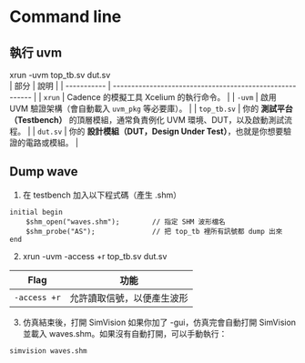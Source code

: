 # Command line
## 執行 uvm
xrun -uvm top_tb.sv dut.sv  
| 部分          | 說明                                                       |
| ----------- | -------------------------------------------------------- |
| `xrun`      | Cadence 的模擬工具 Xcelium 的執行命令。                             |
| `-uvm`      | 啟用 UVM 驗證架構（會自動載入 `uvm_pkg` 等必要庫）。                       |
| `top_tb.sv` | 你的 **測試平台（Testbench）** 的頂層模組，通常負責例化 UVM 環境、DUT，以及啟動測試流程。 |
| `dut.sv`    | 你的 **設計模組（DUT，Design Under Test）**，也就是你想要驗證的電路或模組。       |

## Dump wave
1. 在 testbench 加入以下程式碼（產生 .shm）
```
initial begin
    $shm_open("waves.shm");        // 指定 SHM 波形檔名
    $shm_probe("AS");              // 把 top_tb 裡所有訊號都 dump 出來
end
```
2. xrun -uvm -access +r top_tb.sv dut.sv

| Flag               | 功能                            |
| ------------------ | ----------------------------- |
| `-access +r`       | 允許讀取信號，以便產生波形                 |
3. 仿真結束後，打開 SimVision
如果你加了 -gui，仿真完會自動打開 SimVision 並載入 waves.shm。如果沒有自動打開，可以手動執行：
```
simvision waves.shm
```
